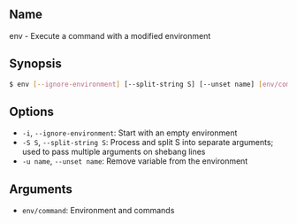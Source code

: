 ## Name

env - Execute a command with a modified environment

## Synopsis

```sh
$ env [--ignore-environment] [--split-string S] [--unset name] [env/command...]
```

## Options

* `-i`, `--ignore-environment`: Start with an empty environment
* `-S S`, `--split-string S`: Process and split S into separate arguments; used to pass multiple arguments on shebang lines
* `-u name`, `--unset name`: Remove variable from the environment

## Arguments

* `env/command`: Environment and commands
